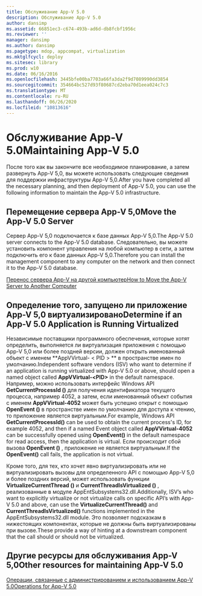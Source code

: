 ```yaml
---
title: Обслуживание App-V 5.0
description: Обслуживание App-V 5.0
author: dansimp
ms.assetid: 66851ec3-c674-493b-ad6d-db8fcbf1956c
ms.reviewer: ''
manager: dansimp
ms.author: dansimp
ms.pagetype: mdop, appcompat, virtualization
ms.mktglfcycl: deploy
ms.sitesec: library
ms.prod: w10
ms.date: 06/16/2016
ms.openlocfilehash: 3445bfe00ba7703a66fa3da2f9d7089990dd3854
ms.sourcegitcommit: 354664bc527d93f80687cd2eba70d1eea024c7c3
ms.translationtype: MT
ms.contentlocale: ru-RU
ms.lasthandoff: 06/26/2020
ms.locfileid: "10813616"
---
```

# <span data-ttu-id="e074e-103">Обслуживание App-V 5.0</span><span class="sxs-lookup"><span data-stu-id="e074e-103">Maintaining App-V 5.0</span></span>


<span data-ttu-id="e074e-104">После того как вы закончите все необходимое планирование, а затем развернуть App-V 5,0, вы можете использовать следующие сведения для поддержки инфраструктуры App-V 5,0.</span><span class="sxs-lookup"><span data-stu-id="e074e-104">After you have completed all the necessary planning, and then deployment of App-V 5.0, you can use the following information to maintain the App-V 5.0 infrastructure.</span></span>

## <a href="" id="move-the-app-v-5-0-server-"></a><span data-ttu-id="e074e-105">Перемещение сервера App-V 5,0</span><span class="sxs-lookup"><span data-stu-id="e074e-105">Move the App-V 5.0 Server</span></span>


<span data-ttu-id="e074e-106">Сервер App-V 5,0 подключается к базе данных App-V 5,0.</span><span class="sxs-lookup"><span data-stu-id="e074e-106">The App-V 5.0 server connects to the App-V 5.0 database.</span></span> <span data-ttu-id="e074e-107">Следовательно, вы можете установить компонент управления на любой компьютер в сети, а затем подключить его к базе данных App-V 5,0.</span><span class="sxs-lookup"><span data-stu-id="e074e-107">Therefore you can install the management component to any computer on the network and then connect it to the App-V 5.0 database.</span></span>

[<span data-ttu-id="e074e-108">Перенос сервера App-V на другой компьютер</span><span class="sxs-lookup"><span data-stu-id="e074e-108">How to Move the App-V Server to Another Computer</span></span>](how-to-move-the-app-v-server-to-another-computer.md)

## <a href="" id="determine-if-an-app-v-5-0-application-is-running-virtualized-"></a><span data-ttu-id="e074e-109">Определение того, запущено ли приложение App-V 5,0 виртуализировано</span><span class="sxs-lookup"><span data-stu-id="e074e-109">Determine if an App-V 5.0 Application is Running Virtualized</span></span>


<span data-ttu-id="e074e-110">Независимые поставщики программного обеспечения, которые хотят определить, выполняется ли виртуализация приложения с помощью App-V 5,0 или более поздней версии, должен открыть именованный объект с именем \*\*AppVVirtual- &lt; PID &gt; \*\* в пространстве имен по умолчанию.</span><span class="sxs-lookup"><span data-stu-id="e074e-110">Independent software vendors (ISV) who want to determine if an application is running virtualized with App-V 5.0 or above, should open a named object called **AppVVirtual-&lt;PID&gt;** in the default namespace.</span></span> <span data-ttu-id="e074e-111">Например, можно использовать интерфейс Windows API **GetCurrentProcessId ()** для получения идентификатора текущего процесса, например 4052, а затем, если именованный объект события с именем **AppVVirtual-4052** может быть успешно открыт с помощью **OpenEvent ()** в пространстве имен по умолчанию для доступа к чтению, то приложение является виртуальным.</span><span class="sxs-lookup"><span data-stu-id="e074e-111">For example, Windows API **GetCurrentProcessId()** can be used to obtain the current process's ID, for example 4052, and then if a named Event object called **AppVVirtual-4052** can be successfully opened using **OpenEvent()** in the default namespace for read access, then the application is virtual.</span></span> <span data-ttu-id="e074e-112">Если происходит сбой вызова **OpenEvent ()** , приложение не является виртуальным.</span><span class="sxs-lookup"><span data-stu-id="e074e-112">If the **OpenEvent()** call fails, the application is not virtual.</span></span>

<span data-ttu-id="e074e-113">Кроме того, для тех, кто хочет явно виртуализировать или не виртуализировать вызовы для определенного API с помощью App-V 5,0 и более поздних версий, может использовать функции **VirtualizeCurrentThread ()** и **CurrentThreadIsVirtualized ()** , реализованные в модуле AppEntSubsystems32.dll.</span><span class="sxs-lookup"><span data-stu-id="e074e-113">Additionally, ISV’s who want to explicitly virtualize or not virtualize calls on specific API’s with App-V 5.0 and above, can use the **VirtualizeCurrentThread()** and **CurrentThreadIsVirtualized()** functions implemented in the AppEntSubsystems32.dll module.</span></span> <span data-ttu-id="e074e-114">Это позволяет подсказкам в нижестоящих компонентах, которые не должны быть виртуализированы при вызове.</span><span class="sxs-lookup"><span data-stu-id="e074e-114">These provide a way of hinting at a downstream component that the call should or should not be virtualized.</span></span>






## <span data-ttu-id="e074e-115">Другие ресурсы для обслуживания App-V 5,0</span><span class="sxs-lookup"><span data-stu-id="e074e-115">Other resources for maintaining App-V 5.0</span></span>


[<span data-ttu-id="e074e-116">Операции, связанные с администрированием и использованием App-V 5.0</span><span class="sxs-lookup"><span data-stu-id="e074e-116">Operations for App-V 5.0</span></span>](operations-for-app-v-50.md)

 

 





